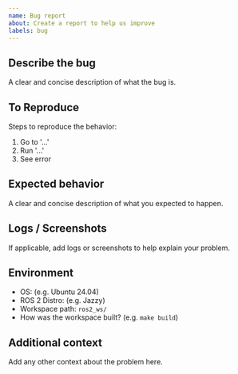 ```yaml
---
name: Bug report
about: Create a report to help us improve
labels: bug
---
```


## Describe the bug
A clear and concise description of what the bug is.

## To Reproduce
Steps to reproduce the behavior:
1. Go to '...'
2. Run '...'
3. See error

## Expected behavior
A clear and concise description of what you expected to happen.

## Logs / Screenshots
If applicable, add logs or screenshots to help explain your problem.

## Environment
- OS: (e.g. Ubuntu 24.04)
- ROS 2 Distro: (e.g. Jazzy)
- Workspace path: `ros2_ws/`
- How was the workspace built? (e.g. `make build`)

## Additional context
Add any other context about the problem here.

